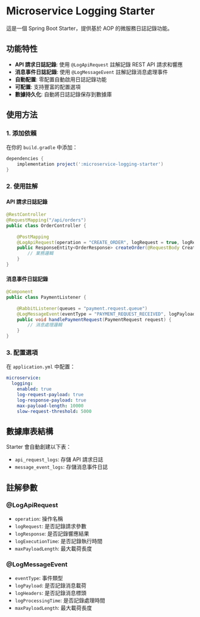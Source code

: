 # Microservice Logging Starter

這是一個 Spring Boot Starter，提供基於 AOP 的微服務日誌記錄功能。

## 功能特性

- **API 請求日誌記錄**: 使用 `@LogApiRequest` 註解記錄 REST API 請求和響應
- **消息事件日誌記錄**: 使用 `@LogMessageEvent` 註解記錄消息處理事件
- **自動配置**: 零配置自動啟用日誌記錄功能
- **可配置**: 支持豐富的配置選項
- **數據持久化**: 自動將日誌記錄保存到數據庫

## 使用方法

### 1. 添加依賴

在你的 `build.gradle` 中添加：

```gradle
dependencies {
    implementation project(':microservice-logging-starter')
}
```

### 2. 使用註解

#### API 請求日誌記錄

```java
@RestController
@RequestMapping("/api/orders")
public class OrderController {
    
    @PostMapping
    @LogApiRequest(operation = "CREATE_ORDER", logRequest = true, logResponse = true)
    public ResponseEntity<OrderResponse> createOrder(@RequestBody CreateOrderRequest request) {
        // 業務邏輯
    }
}
```

#### 消息事件日誌記錄

```java
@Component
public class PaymentListener {
    
    @RabbitListener(queues = "payment.request.queue")
    @LogMessageEvent(eventType = "PAYMENT_REQUEST_RECEIVED", logPayload = true)
    public void handlePaymentRequest(PaymentRequest request) {
        // 消息處理邏輯
    }
}
```

### 3. 配置選項

在 `application.yml` 中配置：

```yaml
microservice:
  logging:
    enabled: true
    log-request-payload: true
    log-response-payload: true
    max-payload-length: 10000
    slow-request-threshold: 5000
```

## 數據庫表結構

Starter 會自動創建以下表：

- `api_request_logs`: 存儲 API 請求日誌
- `message_event_logs`: 存儲消息事件日誌

## 註解參數

### @LogApiRequest

- `operation`: 操作名稱
- `logRequest`: 是否記錄請求參數
- `logResponse`: 是否記錄響應結果
- `logExecutionTime`: 是否記錄執行時間
- `maxPayloadLength`: 最大載荷長度

### @LogMessageEvent

- `eventType`: 事件類型
- `logPayload`: 是否記錄消息載荷
- `logHeaders`: 是否記錄消息標頭
- `logProcessingTime`: 是否記錄處理時間
- `maxPayloadLength`: 最大載荷長度
